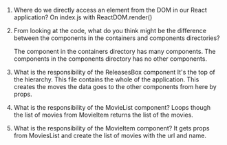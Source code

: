 1. Where do we directly access an element from the DOM in our React application?
	On index.js with ReactDOM.render()

2. From looking at the code, what do you think might be the difference between the components in the containers and components directories?

	The component in the containers directory has many components.
	The components in the components directory has no other components.

3. What is the responsibility of the ReleasesBox component
  It's the top of the hierarchy. This file contains the whole of the application.
	This creates the moves the data goes to the other components from here by props.

4. What is the responsibility of the MovieList component?
  Loops though the list of movies from MovieItem returns the list of the movies.

5. What is the responsibility of the MovieItem component?
  It gets props from MoviesList and create the list of movies with the url and name.
